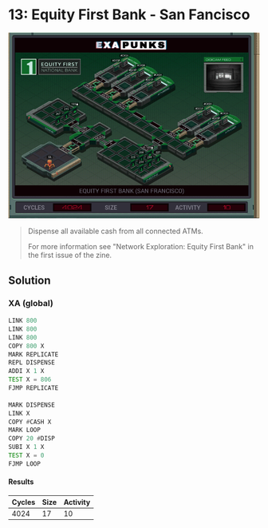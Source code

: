 # 13: Equity First Bank - San Fancisco

<div align="center"><img src="EXAPUNKS - Equity First Bank (4024, 17, 10, 2022-12-05-19-22-11).gif" /></div>

> Dispense all available cash from all connected ATMs.
> 
> For more information see "Network Exploration: Equity First Bank" in the first issue of the zine.

## Solution

### XA (global)
```asm
LINK 800
LINK 800
LINK 800
COPY 800 X
MARK REPLICATE
REPL DISPENSE
ADDI X 1 X
TEST X = 806
FJMP REPLICATE

MARK DISPENSE
LINK X
COPY #CASH X
MARK LOOP
COPY 20 #DISP
SUBI X 1 X
TEST X = 0
FJMP LOOP
```

#### Results
| Cycles | Size | Activity |
|--------|------|----------|
| 4024   | 17   | 10       |
